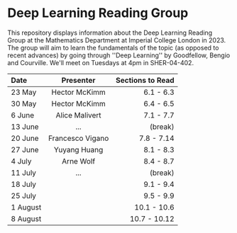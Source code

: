 # Deep Learning Reading Group

This repository displays information about the Deep Learning Reading Group at the Mathematics Department at Imperial College London in 2023. The group will aim to learn the fundamentals of the topic (as opposed to recent advances) by going through ''Deep Learning'' by Goodfellow, Bengio and Courville. We'll meet on Tuesdays at 4pm in SHER-04-402.

| Date            | Presenter        | Sections to Read |
| :---            | :----:           |             ---: |
| 23 May          | Hector McKimm    | 6.1 - 6.3        |
| 30 May          | Hector McKimm    | 6.4 - 6.5        |
| 6 June          | Alice Malivert   | 7.1 - 7.7        |
| 13 June         | ...              | (break)          |
| 20 June         | Francesco Vigano | 7.8 - 7.14       |
| 27 June         | Yuyang Huang     | 8.1 - 8.3        |
| 4 July          | Arne Wolf        | 8.4 - 8.7        |
| 11 July         | ...              | (break)          |
| 18 July         |                  | 9.1 - 9.4        |
| 25 July         |                  | 9.5 - 9.9        |
| 1 August        |                  | 10.1 - 10.6      |
| 8 August        |                  | 10.7 - 10.12     | 